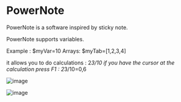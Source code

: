 # PowerNote

PowerNote is a software inspired by sticky note.

PowerNote supports variables.

Example : 
$myVar=10
Arrays:
$myTab=[1,2,3,4]

it allows you to do calculations :
2*3/10
if you have the cursor at the calculation press F1 :
2*3/10=0,6


![image](https://user-images.githubusercontent.com/48982737/189350824-f992cea1-f074-40eb-a845-1e92acf2318c.png)

![image](https://user-images.githubusercontent.com/48982737/189351264-a9bf2a34-ad2b-45cd-87bf-c290080c85b7.png)

